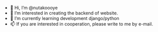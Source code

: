 - 👋 Hi, I’m @nutakoooye
- 👀 I’m interested in creating the backend of website.
- 🌱 I’m currently learning development django/python
- 📫 If you are interested in cooperation, please write to me by e-mail.

<!---
nutakoooye/nutakoooye is a ✨ special ✨ repository because its `README.md` (this file) appears on your GitHub profile.
You can click the Preview link to take a look at your changes.
--->
